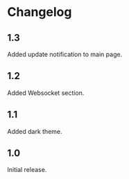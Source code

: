 # Changelog

## 1.3
Added update notification to main page.

## 1.2
Added Websocket section.

## 1.1
Added dark theme.

## 1.0
Initial release.
